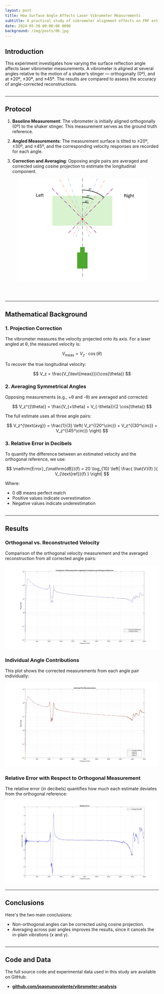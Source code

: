 ```yaml
---
layout: post
title: How Surface Angle Affects Laser Vibrometer Measurements
subtitle: A practical study of vibrometer alignment effects on FRF estimates
date: 2024-05-30 00:00:00 0000
background: /img/posts/06.jpg
---
```


## Introduction

This experiment investigates how varying the surface reflection angle affects laser vibrometer measurements. A vibrometer is aligned at several angles relative to the motion of a shaker’s stinger — orthogonally (0º), and at ±20º, ±30º, and ±45º. The results are compared to assess the accuracy of angle-corrected reconstructions.<br/><br/>

---

## Protocol

1. **Baseline Measurement**: The vibrometer is initially aligned orthogonally (0º) to the shaker stinger. This measurement serves as the ground truth reference.

2. **Angled Measurements**: The measurement surface is tilted to ±20º, ±30º, and ±45º, and the corresponding velocity responses are recorded for each angle.

3. **Correction and Averaging**: Opposing angle pairs are averaged and corrected using cosine projection to estimate the longitudinal component.
<figure style="text-align: center;">
  <img src="/img/posts/2025-04-25-How-Surface-Angle-Affects-Laser-Vibrometer-Measurements/Setup.png" class="img-fit" alt="Chart" />
</figure><br/><br/>

---

## Mathematical Background

### 1. Projection Correction

The vibrometer measures the velocity projected onto its axis. For a laser angled at θ, the measured velocity is:

$$
V_{\text{meas}} = V_z \cdot \cos(\theta)
$$

To recover the true longitudinal velocity:

$$
V_z = \frac{V_{\text{meas}}}{\cos(\theta)}
$$

### 2. Averaging Symmetrical Angles

Opposing measurements (e.g., +θ and -θ) are averaged and corrected:

$$
V_z^{(\theta)} = \frac{V_{+\theta} + V_{-\theta}}{2 \cos(\theta)}
$$

The full estimate uses all three angle pairs:

$$
V_z^{\text{avg}} = \frac{1}{3} \left( V_z^{(20^\circ)} + V_z^{(30^\circ)} + V_z^{(45^\circ)} \right)
$$

### 3. Relative Error in Decibels

To quantify the difference between an estimated velocity and the orthogonal reference, we use:

$$
\mathrm{Error}_{\mathrm{dB}}(f) = 20 \log_{10} \left| \frac{ \hat{V}(f) }{ V_{\text{ref}}(f) } \right|
$$

Where:

- 0 dB means perfect match  
- Positive values indicate overestimation  
- Negative values indicate underestimation<br/><br/>

---

## Results

### Orthogonal vs. Reconstructed Velocity

Comparison of the orthogonal velocity measurement and the averaged reconstruction from all corrected angle pairs:

<img src="/img/posts/2025-04-25-How-Surface-Angle-Affects-Laser-Vibrometer-Measurements/Orthogonal_vs_Estimates_Magnitude.jpg" alt="Orthogonal vs Estimates" class="img-fluid" />

### Individual Angle Contributions

This plot shows the corrected measurements from each angle pair individually:

<img src="/img/posts/2025-04-25-How-Surface-Angle-Affects-Laser-Vibrometer-Measurements/Angle_Pairs_Magnitude.jpg" alt="Angle Pairs Magnitude" class="img-fluid" />

### Relative Error with Respect to Orthogonal Measurement

The relative error (in decibels) quantifies how much each estimate deviates from the orthogonal reference:

<img src="/img/posts/2025-04-25-How-Surface-Angle-Affects-Laser-Vibrometer-Measurements/Relative_Error.jpg" alt="Relative Error" class="img-fluid" />

---

## Conclusions

Here's the two main conclusions:

- Non-orthogonal angles can be corrected using cosine projection.
- Averaging across pair angles improves the results, since it cancels the in-plain vibrations (x and y).<br/><br/>


---

## Code and Data

The full source code and experimental data used in this study are available on GitHub:

- **[github.com/joaonunovalente/vibrometer-analysis](https://github.com/joaonunovalente/vibrometer-analysis)**<br/><br/>
